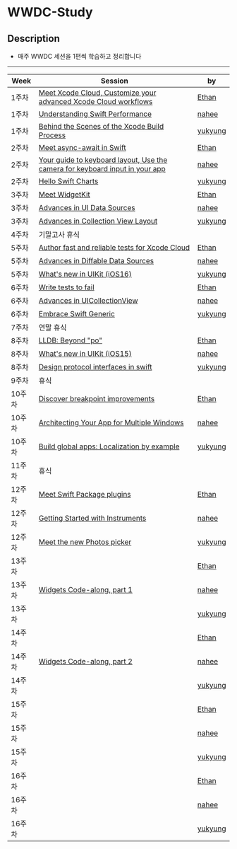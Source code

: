 # WWDC-Study

## Description
* 매주 WWDC 세션을 1편씩 학습하고 정리합니다

-------

| Week | Session | by |
|----------|----------------|--------|
|1주차|[Meet Xcode Cloud, Customize your advanced Xcode Cloud workflows](https://github.com/A-Piece-Of-WWDC/WWDC-Study/blob/main/1%EC%A3%BC%EC%B0%A8/Xcode%20Cloud.md)|[Ethan](https://github.com/Daltonicc)|
|1주차|[Understanding Swift Performance](https://github.com/A-Piece-Of-WWDC/WWDC-Study/blob/main/1%EC%A3%BC%EC%B0%A8/Understanding%20Swift%20Performance/Understanding%20Swift%20Performance.md)|[nahee](https://github.com/k-nh)|
|1주차|[Behind the Scenes of the Xcode Build Process](https://github.com/A-Piece-Of-WWDC/WWDC-Study/blob/main/1%EC%A3%BC%EC%B0%A8/xcode-build-process.md)|[yukyung](https://github.com/anyukyung)|
|2주차|[Meet async-await in Swift](https://github.com/A-Piece-Of-WWDC/WWDC-Study/blob/main/2%EC%A3%BC%EC%B0%A8/Meet%20async-await%20in%20Swift.md)|[Ethan](https://github.com/Daltonicc)|
|2주차|[Your guide to keyboard layout, Use the camera for keyboard input in your app](https://github.com/A-Piece-Of-WWDC/WWDC-Study/blob/main/2%EC%A3%BC%EC%B0%A8/Keyboard%20changes%20in%20iOS%2015%20(LayoutGuide%2C%20Camera).md)|[nahee](https://github.com/k-nh)|
|2주차|[Hello Swift Charts](https://github.com/A-Piece-Of-WWDC/WWDC-Study/blob/main/2%EC%A3%BC%EC%B0%A8/swift-Charts.md)|[yukyung](https://github.com/anyukyung)|
|3주차|[Meet WidgetKit](https://github.com/A-Piece-Of-WWDC/WWDC-Study/blob/main/3%EC%A3%BC%EC%B0%A8/Meet%20WidgetKit.md)|[Ethan](https://github.com/Daltonicc)|
|3주차|[Advances in UI Data Sources](https://github.com/A-Piece-Of-WWDC/WWDC-Study/blob/main/3%EC%A3%BC%EC%B0%A8/Advances%20in%20UI%20Data%20Sources.md)|[nahee](https://github.com/k-nh)|
|3주차|[Advances in Collection View Layout](https://github.com/A-Piece-Of-WWDC/WWDC-Study/blob/main/3%EC%A3%BC%EC%B0%A8/Advances-in-Collection-View-Layout.md)|[yukyung](https://github.com/anyukyung)|
|4주차|기말고사 휴식|[]()|
|5주차|[Author fast and reliable tests for Xcode Cloud](https://github.com/A-Piece-Of-WWDC/WWDC-Study/blob/main/5%EC%A3%BC%EC%B0%A8/Author%20fast%20and%20reliable%20tests%20for%20Xcode%20Cloud.md)|[Ethan](https://github.com/Daltonicc)|
|5주차|[Advances in Diffable Data Sources](https://github.com/A-Piece-Of-WWDC/WWDC-Study/blob/main/5%EC%A3%BC%EC%B0%A8/Advances%20in%20Diffable%20Data%20Sources.md)|[nahee](https://github.com/k-nh)|
|5주차|[What's new in UIKit (iOS16)](https://github.com/A-Piece-Of-WWDC/WWDC-Study/blob/main/5%EC%A3%BC%EC%B0%A8/What's%20new%20in%20UIKit.md)|[yukyung](https://github.com/anyukyung)|
|6주차|[Write tests to fail](https://github.com/A-Piece-Of-WWDC/WWDC-Study/blob/main/6%EC%A3%BC%EC%B0%A8/Write%20tests%20to%20fail.md)|[Ethan](https://github.com/Daltonicc)|
|6주차|[Advances in UICollectionView](https://github.com/A-Piece-Of-WWDC/WWDC-Study/blob/main/6%EC%A3%BC%EC%B0%A8/Advances%20in%20UICollectionView.md)|[nahee](https://github.com/k-nh)|
|6주차|[Embrace Swift Generic](https://github.com/A-Piece-Of-WWDC/WWDC-Study/blob/main/6%EC%A3%BC%EC%B0%A8/Embrace%20Swift%20generics.md)|[yukyung](https://github.com/anyukyung)|
|7주차|연말 휴식|[]()|
|8주차|[LLDB: Beyond "po"](https://github.com/A-Piece-Of-WWDC/WWDC-Study/blob/main/8%EC%A3%BC%EC%B0%A8/LLDB:%20Beyond%20%E2%80%9Cpo%E2%80%9D.md)|[Ethan](https://github.com/Daltonicc)|
|8주차|[What's new in UIKit (iOS15)]()|[nahee](https://github.com/k-nh)|
|8주차|[Design protocol interfaces in swift](https://plucky-boot-fc9.notion.site/Design-protocol-interfaces-in-swift-65d8b43a0a994f209e7b18493d35a2fa)|[yukyung](https://github.com/anyukyung)|
|9주차|휴식|[]()|
|10주차|[Discover breakpoint improvements](https://github.com/A-Piece-Of-WWDC/WWDC-Study/blob/main/10%EC%A3%BC%EC%B0%A8/Discover%20breakpoint%20improvements.md)|[Ethan](https://github.com/Daltonicc)|
|10주차|[Architecting Your App for Multiple Windows](https://naribox.notion.site/WWDC19-Architecting-Your-App-for-Multiple-Windows-23f9b9e0d13240239b961b3f731ce7fa)|[nahee](https://github.com/k-nh)|
|10주차|[Build global apps: Localization by example](https://plucky-boot-fc9.notion.site/Build-global-apps-Localization-by-example-3dd988b78abb4884845b7be8c97980ef)|[yukyung](https://github.com/anyukyung)|
|11주차|휴식|[]()|
|12주차|[Meet Swift Package plugins](https://github.com/A-Piece-Of-WWDC/WWDC-Study/blob/main/12%EC%A3%BC%EC%B0%A8/Meet%20Swift%20Package%20plugins.md)|[Ethan](https://github.com/Daltonicc)|
|12주차|[Getting Started with Instruments](https://naribox.notion.site/WWDC19-Getting-Started-with-Instruments-5083f27482ad4382bcfdaf4df8b77a18)|[nahee](https://github.com/k-nh)|
|12주차|[Meet the new Photos picker](https://plucky-boot-fc9.notion.site/Meet-the-new-Photos-picker-2d9cfb426cd84d6da151bd5dee0168ee)|[yukyung](https://github.com/anyukyung)|
|13주차|[]()|[Ethan](https://github.com/Daltonicc)|
|13주차|[Widgets Code-along, part 1](https://github.com/A-Piece-Of-WWDC/WWDC-Study/blob/main/13%EC%A3%BC%EC%B0%A8/Widgets%20Code-along%2C%20part%201.md.md)|[nahee](https://github.com/k-nh)|
|13주차|[]()|[yukyung](https://github.com/anyukyung)|
|14주차|[]()|[Ethan](https://github.com/Daltonicc)|
|14주차|[Widgets Code-along, part 2](https://github.com/A-Piece-Of-WWDC/WWDC-Study/blob/main/14%EC%A3%BC%EC%B0%A8/Widgets%20Code-along%2C%20part%202.md.md)|[nahee](https://github.com/k-nh)|
|14주차|[]()|[yukyung](https://github.com/anyukyung)|
|15주차|[]()|[Ethan](https://github.com/Daltonicc)|
|15주차|[]()|[nahee](https://github.com/k-nh)|
|15주차|[]()|[yukyung](https://github.com/anyukyung)|
|16주차|[]()|[Ethan](https://github.com/Daltonicc)|
|16주차|[]()|[nahee](https://github.com/k-nh)|
|16주차|[]()|[yukyung](https://github.com/anyukyung)|
